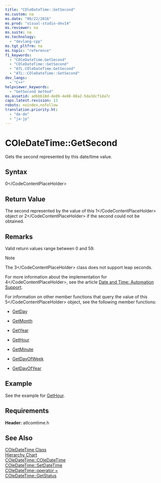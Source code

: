 ```yaml
---
title: "COleDateTime::GetSecond"
ms.custom: na
ms.date: "09/22/2016"
ms.prod: "visual-studio-dev14"
ms.reviewer: na
ms.suite: na
ms.technology: 
  - "devlang-cpp"
ms.tgt_pltfrm: na
ms.topic: "reference"
f1_keywords: 
  - "COleDateTime.GetSecond"
  - "COleDateTime::GetSecond"
  - "ATL.COleDateTime.GetSecond"
  - "ATL::COleDateTime::GetSecond"
dev_langs: 
  - "C++"
helpviewer_keywords: 
  - "GetSecond method"
ms.assetid: adbbb18d-de89-4e88-88a2-5da3dcf1da7c
caps.latest.revision: 13
robots: noindex,nofollow
translation.priority.ht: 
  - "de-de"
  - "ja-jp"
---
```

# COleDateTime::GetSecond
Gets the second represented by this date/time value.  
  
## Syntax  
  
<CodeContentPlaceHolder>0\</CodeContentPlaceHolder>  
## Return Value  
 The second represented by the value of this <CodeContentPlaceHolder>1\</CodeContentPlaceHolder> object or <CodeContentPlaceHolder>2\</CodeContentPlaceHolder> if the second could not be obtained.  
  
## Remarks  
 Valid return values range between 0 and 59.  
  
> [!NOTE]
>  The <CodeContentPlaceHolder>3\</CodeContentPlaceHolder> class does not support leap seconds.  
  
 For more information about the implementation for <CodeContentPlaceHolder>4\</CodeContentPlaceHolder>, see the article [Date and Time: Automation Support](../vs140/date-and-time--automation-support.md).  
  
 For information on other member functions that query the value of this <CodeContentPlaceHolder>5\</CodeContentPlaceHolder> object, see the following member functions:  
  
-   [GetDay](../vs140/coledatetime--getday.md)  
  
-   [GetMonth](../vs140/coledatetime--getmonth.md)  
  
-   [GetYear](../vs140/coledatetime--getyear.md)  
  
-   [GetHour](../vs140/coledatetime--gethour.md)  
  
-   [GetMinute](../vs140/coledatetime--getminute.md)  
  
-   [GetDayOfWeek](../vs140/coledatetime--getdayofweek.md)  
  
-   [GetDayOfYear](../vs140/coledatetime--getdayofyear.md)  
  
## Example  
 See the example for [GetHour](../vs140/coledatetime--gethour.md).  
  
## Requirements  
 **Header:** atlcomtime.h  
  
## See Also  
 [COleDateTime Class](../vs140/coledatetime-class.md)   
 [Hierarchy Chart](../vs140/hierarchy-chart.md)   
 [COleDateTime::COleDateTime](../vs140/coledatetime--coledatetime.md)   
 [COleDateTime::SetDateTime](../vs140/coledatetime--setdatetime.md)   
 [COleDateTime::operator =](../vs140/coledatetime--operator-=.md)   
 [COleDateTime::GetStatus](../vs140/coledatetime--getstatus.md)